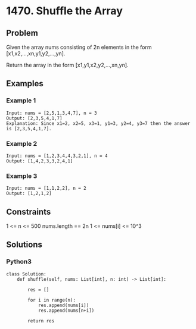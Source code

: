 # 1470. Shuffle the Array

## Problem

Given the array nums consisting of 2n elements in the form [x1,x2,...,xn,y1,y2,...,yn].

Return the array in the form [x1,y1,x2,y2,...,xn,yn].

## Examples

### Example 1

```
Input: nums = [2,5,1,3,4,7], n = 3
Output: [2,3,5,4,1,7] 
Explanation: Since x1=2, x2=5, x3=1, y1=3, y2=4, y3=7 then the answer is [2,3,5,4,1,7].
```

### Example 2

```
Input: nums = [1,2,3,4,4,3,2,1], n = 4
Output: [1,4,2,3,3,2,4,1]
```

### Example 3

```
Input: nums = [1,1,2,2], n = 2
Output: [1,2,1,2]
```

## Constraints

1 <= n <= 500
nums.length == 2n
1 <= nums[i] <= 10^3

## Solutions

### Python3

```
class Solution:
    def shuffle(self, nums: List[int], n: int) -> List[int]:
        
        res = []
        
        for i in range(n):
            res.append(nums[i])
            res.append(nums[n+i])
        
        return res
```
